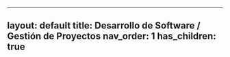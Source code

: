 
---
layout: default
title: Desarrollo de Software / Gestión de Proyectos
nav_order: 1
has_children: true
---
